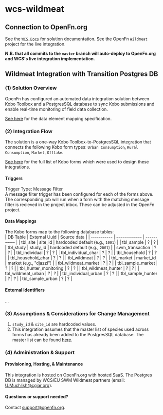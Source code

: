 # wcs-wildmeat


## Connection to OpenFn.org
See the [`WCS Docs`](https://openfn.github.io/wcs/wildmeat/) for solution documentation. See the OpenFn `Wildmeat` project for the live integration. 

**N.B. that all commits to the `master` branch will auto-deploy to OpenFn.org and WCS's live integration implementation.**

## Wildmeat Integration with Transition Postgres DB
### (1) Solution Overview
OpenFn has configured an automated data integration solution between Kobo Toolbox and a PostgresSQL database to sync Kobo submissions and enable real-time monitoring of field data collection.

[See here](https://docs.google.com/spreadsheets/d/1qfniuXap7tyjf9sZZN1M1Hn7nzGfvs_twhcxzjRV8QQ/edit#gid=0) for the data element mapping specification.


### (2) Integration Flow
The solution is a one-way Kobo Toolbox-to-PostgresSQL integration that connects the following Kobo form types:
`Urban Consumption`,
`Rural Consumption`,
`Market`,
`Offtake`.

[See here](https://docs.google.com/spreadsheets/d/1qfniuXap7tyjf9sZZN1M1Hn7nzGfvs_twhcxzjRV8QQ/edit#gid=0) for the full list of Kobo forms which were used to design these integrations.

#### Triggers
Trigger Type: Message Filter  
A message filter trigger has been configured for each of the forms above. The corresponding job will run when a form with the matching message filter is recieved in the project inbox. These can be adjusted in the OpenFn project.

#### Data Mappings
The Kobo forms map to the following database tables:  
| DB Table    | External Uuid | Source data |
| ----------- | ------------- | ----------- |
| tbl_site | site_id | hardcoded default (e.g., `1001`) |
| tbl_sample  | ? | ? |
| tbl_study | study_id | hardcoded default (e.g., `2001`) |
| swm_transaction | ? | ? |
| tbl_individual | ? | ? |
| tbl_individual_char | ? | ? |
| tbl_household | ? | ? |
| tbl_household_char | ? | ? |
| tbl_wildmeat | ? | ? |
| tbl_market | market_id | market (e.g., "djazzi") |
| tbl_wildmeat_market | ? | ? |
| tbl_sample_market | ? | ? |
| tbl_hunter_monitoring | ? | ? |
| tbl_wildmeat_hunter | ? | ? |
| tbl_wildmeat_urban | ? | ? |
| tbl_individual_urban | ? | ? |
| tbl_sample_hunter | ? | ? |
| tbl_sample_urban | ? | ? |


#### External Identifiers
...

### (3) Assumptions & Considerations for Change Management
1. `study_id` & `site_id` are hardcoded values.
2. This integration assumes that the master list of species used across forms has already been added to the PostgresSQL database. The master list can be found [here](https://docs.google.com/spreadsheets/d/1qfniuXap7tyjf9sZZN1M1Hn7nzGfvs_twhcxzjRV8QQ/edit#gid=1500079237).

### (4) Administration & Support
#### Provisioning, Hosting, & Maintenance
This integration is hosted on OpenFn.org with hosted SaaS. The Postgres DB is managed by WCS/EU SWM Wildmeat partners (email: U.Muchlish@cgiar.org).

####  Questions or support needed?
Contact support@openfn.org. 

